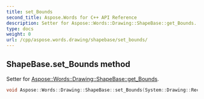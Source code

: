 ```yaml
---
title: set_Bounds
second_title: Aspose.Words for C++ API Reference
description: Setter for Aspose::Words::Drawing::ShapeBase::get_Bounds. 
type: docs
weight: 0
url: /cpp/aspose.words.drawing/shapebase/set_bounds/
---
```

## ShapeBase.set_Bounds method


Setter for [Aspose::Words::Drawing::ShapeBase::get_Bounds](./get_bounds/).

```cpp
void Aspose::Words::Drawing::ShapeBase::set_Bounds(System::Drawing::RectangleF value)
```

